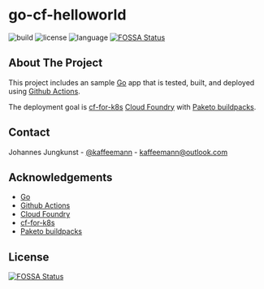 # go-cf-helloworld

![build](https://img.shields.io/github/workflow/status/macevil/go-cf-helloworld/testBuildDeployToCF)
![license](https://img.shields.io/github/license/macevil/go-cf-helloworld)
![language](https://img.shields.io/github/languages/top/macevil/go-cf-helloworld)
[![FOSSA Status](https://app.fossa.com/api/projects/git%2Bgithub.com%2Fmacevil%2Fgo-cf-helloworld.svg?type=shield)](https://app.fossa.com/projects/git%2Bgithub.com%2Fmacevil%2Fgo-cf-helloworld?ref=badge_shield)

## About The Project

This project includes an sample [Go](https://golang.org/) app that is tested, built, and deployed using [Github Actions](https://github.com/features/actions).

The deployment goal is [cf-for-k8s](https://github.com/cloudfoundry/cf-for-k8s) [Cloud Foundry](https://www.cloudfoundry.org/) with [Paketo buildpacks](https://paketo.io/).

## Contact

Johannes Jungkunst - [@kaffeemann](https://twitter.com/kaffeemann) - kaffeemann@outlook.com

## Acknowledgements

* [Go](https://golang.org/)
* [Github Actions](https://github.com/features/actions)
* [Cloud Foundry](https://www.cloudfoundry.org/)
* [cf-for-k8s](https://github.com/cloudfoundry/cf-for-k8s)
* [Paketo buildpacks](https://paketo.io/)

## License
[![FOSSA Status](https://app.fossa.com/api/projects/git%2Bgithub.com%2Fmacevil%2Fgo-cf-helloworld.svg?type=large)](https://app.fossa.com/projects/git%2Bgithub.com%2Fmacevil%2Fgo-cf-helloworld?ref=badge_large)
